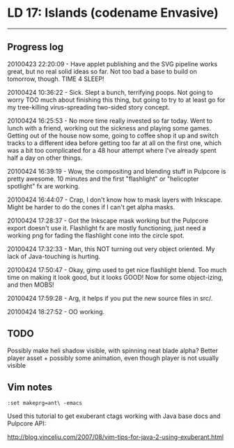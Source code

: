 # LD 17: Islands (codename Envasive)
-------------

## Progress log

20100423 22:20:09 - Have applet publishing and the SVG pipeline works great, but no real solid ideas so far. Not too bad a base to build on tomorrow, though. TIME 4 SLEEP!

20100424 10:36:22 - Sick. Slept a bunch, terrifying poops. Not going to worry TOO much about finishing this thing, but going to try to at least go for my tree-killing virus-spreading two-sided story concept.

20100424 16:25:53 - No more time really invested so far today. Went to lunch with a friend, working out the sickness and playing some games. Getting out of the house now some, going to coffee shop it up and switch tracks to a different idea before getting too far at all on the first one, which was a bit too complicated for a 48 hour attempt where I've already spent half a day on other things.

20100424 16:39:19 - Wow, the compositing and blending stuff in Pulpcore is pretty awesome. 10 minutes and the first "flashlight" or "helicopter spotlight" fx are working.

20100424 16:44:07 - Crap, I don't know how to mask layers with Inkscape. Might be harder to do the cones if I can't get alpha masks.

20100424 17:28:37 - Got the Inkscape mask working but the Pulpcore export doesn't use it. Flashlight fx are mostly functioning, just need a working png for fading the flashlight cone into the circle spot.

20100424 17:32:33 - Man, this NOT turning out very object oriented. My lack of Java-touching is hurting.

20100424 17:50:47 - Okay, gimp used to get nice flashlight blend. Too much time on making it look good, but it looks GOOD! Now for some object-izing, and then MOBS!

20100424 17:59:28 - Arg, it helps if you put the new source files in src/.

20100424 18:27:52 - OO working.

## TODO

Possibly make heli shadow visible, with spinning neat blade alpha?
Better player asset + possibly some animation, even though player is not usually visible

## Vim notes

    :set makeprg=ant\ -emacs

Used this tutorial to get exuberant ctags working with Java base docs and Pulpcore API:

http://blog.vinceliu.com/2007/08/vim-tips-for-java-2-using-exuberant.html

